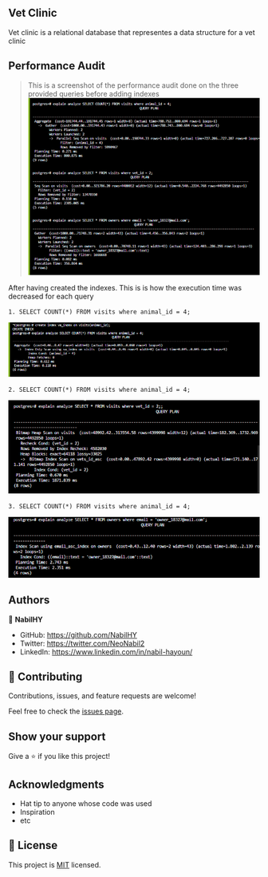 ## Vet Clinic
Vet clinic is a relational database that representes a data structure for a vet clinic 





## Performance Audit

> This is a screenshot of the performance audit done on the three provided queries before adding indexes 
![screenshot](./screenshots/before-performance.png)

After having created the indexes. 
This is is how the execution time was decreased for each query 
```
1. SELECT COUNT(*) FROM visits where animal_id = 4;
```
![screenshot](./screenshots/querie1-after.png)
<br>
```
2. SELECT COUNT(*) FROM visits where animal_id = 4;
```
![screenshot](./screenshots/querie2-after.png)
<br>
```
3. SELECT COUNT(*) FROM visits where animal_id = 4;
```
![screenshot](./screenshots/querie3-after.png)
<br>

## Authors

👤 **NabilHY**

- GitHub: https://github.com/NabilHY
- Twitter: https://twitter.com/NeoNabil2
- LinkedIn: https://www.linkedin.com/in/nabil-hayoun/


## 🤝 Contributing

Contributions, issues, and feature requests are welcome!

Feel free to check the [issues page](../../issues/).

## Show your support

Give a ⭐️ if you like this project!

## Acknowledgments

- Hat tip to anyone whose code was used
- Inspiration
- etc

## 📝 License

This project is [MIT](./MIT.md) licensed.
